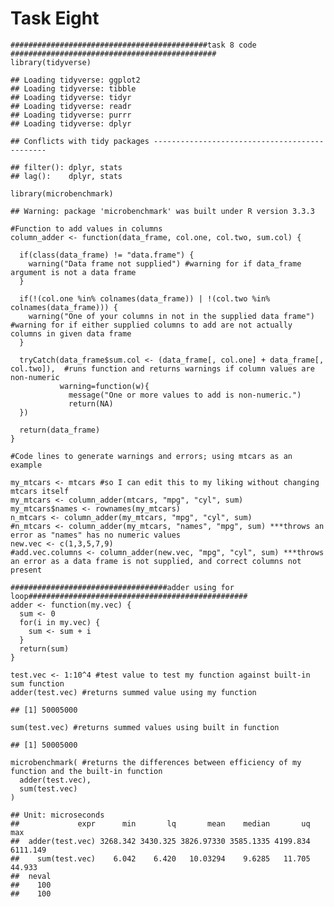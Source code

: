 Task Eight
==========

    ############################################task 8 code ##############################################
    library(tidyverse)

    ## Loading tidyverse: ggplot2
    ## Loading tidyverse: tibble
    ## Loading tidyverse: tidyr
    ## Loading tidyverse: readr
    ## Loading tidyverse: purrr
    ## Loading tidyverse: dplyr

    ## Conflicts with tidy packages ----------------------------------------------

    ## filter(): dplyr, stats
    ## lag():    dplyr, stats

    library(microbenchmark)

    ## Warning: package 'microbenchmark' was built under R version 3.3.3

    #Function to add values in columns
    column_adder <- function(data_frame, col.one, col.two, sum.col) {
      
      if(class(data_frame) != "data.frame") {
        warning("Data frame not supplied") #warning for if data_frame argument is not a data frame
      }
      
      if(!(col.one %in% colnames(data_frame)) | !(col.two %in% colnames(data_frame))) {
        warning("One of your columns in not in the supplied data frame") #warning for if either supplied columns to add are not actually columns in given data frame
      }
      
      tryCatch(data_frame$sum.col <- (data_frame[, col.one] + data_frame[, col.two]),  #runs function and returns warnings if column values are non-numeric
               warning=function(w){
                 message("One or more values to add is non-numeric.")
                 return(NA)
      })
      
      return(data_frame)
    }

    #Code lines to generate warnings and errors; using mtcars as an example

    my_mtcars <- mtcars #so I can edit this to my liking without changing mtcars itself
    my_mtcars <- column_adder(mtcars, "mpg", "cyl", sum) 
    my_mtcars$names <- rownames(my_mtcars)
    n_mtcars <- column_adder(my_mtcars, "mpg", "cyl", sum)
    #n_mtcars <- column_adder(my_mtcars, "names", "mpg", sum) ***throws an error as "names" has no numeric values
    new.vec <- c(1,3,5,7,9)
    #add.vec.columns <- column_adder(new.vec, "mpg", "cyl", sum) ***throws an error as a data frame is not supplied, and correct columns not present

    ###################################adder using for loop#################################################
    adder <- function(my.vec) {
      sum <- 0
      for(i in my.vec) {
        sum <- sum + i
      }
      return(sum)
    }

    test.vec <- 1:10^4 #test value to test my function against built-in sum function
    adder(test.vec) #returns summed value using my function

    ## [1] 50005000

    sum(test.vec) #returns summed values using built in function

    ## [1] 50005000

    microbenchmark( #returns the differences between efficiency of my function and the built-in function
      adder(test.vec),
      sum(test.vec)
    )

    ## Unit: microseconds
    ##             expr      min       lq       mean    median       uq      max
    ##  adder(test.vec) 3268.342 3430.325 3826.97330 3585.1335 4199.834 6111.149
    ##    sum(test.vec)    6.042    6.420   10.03294    9.6285   11.705   44.933
    ##  neval
    ##    100
    ##    100
